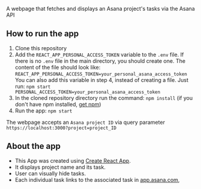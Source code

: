 A webpage that fetches and displays an Asana project's tasks via the Asana API


## How to run the app
1. Clone this repository
2. Add the `REACT_APP_PERSONAL_ACCESS_TOKEN` variable to the `.env` file. If there is no `.env` file in the main directory, you should create one. The content of the file should look like: ```REACT_APP_PERSONAL_ACCESS_TOKEN=your_personal_asana_access_token```
You can also add this variable in step 4, instead of creating a file. Just run:
`npm start PERSONAL_ACCESS_TOKEN=your_personal_asana_access_token`
3. In the cloned repository directory run the command:
`npm install`
(if you don't have npm installed, [get npm](https://www.npmjs.com/get-npm))
4. Run the app:
`npm start`

The webpage accepts an `Asana project ID` via query parameter `https://localhost:3000?project=project_ID`

## About the app
- This App was created using [Create React App](https://github.com/facebookincubator/create-react-app).
- It displays project name and its task.
- User can visually hide tasks.
- Each individual task links to the associated task in [app.asana.com](app.asana.com),
